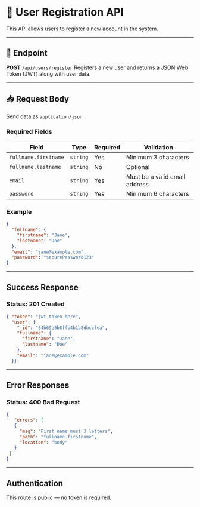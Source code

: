 # 🧾 User Registration API
This API allows users to register a new account in the system.

---

## 🚀 Endpoint
**POST** `/api/users/register`
Registers a new user and returns a JSON Web Token (JWT) along with user data.

---

## 📥 Request Body
Send data as `application/json`.

### Required Fields
| Field                  | Type     | Required | Validation                     |
|------------------------|----------|----------|--------------------------------|
| `fullname.firstname`   | `string` |  Yes   | Minimum 3 characters           |
| `fullname.lastname`    | `string` |  No    | Optional                       |
| `email`                | `string` |  Yes   | Must be a valid email address  |
| `password`             | `string` |  Yes   | Minimum 6 characters           |

### Example
```json
{
  "fullname": {
    "firstname": "Jane",
    "lastname": "Doe"
  },
  "email": "jane@example.com",
  "password": "securePassword123"
}
```
---

## Success Response
### Status: 201 Created
```json 
{ "token": "jwt_token_here",
  "user": {
    "_id": "64b69e5b8ffb4b1b8dbccfea",
    "fullname": {
      "firstname": "Jane",
      "lastname": "Doe"
    },
    "email": "jane@example.com"
  }}
```
---

 ## Error Responses
 ### Status: 400 Bad Request
 ```json
 {
    "errors": [
    {
      "msg": "First name must 3 letters",
      "path": "fullname.firstname",
      "location": "body"
    }
  ]
 }
```
 ---

## Authentication
 This route is public — no token is required.